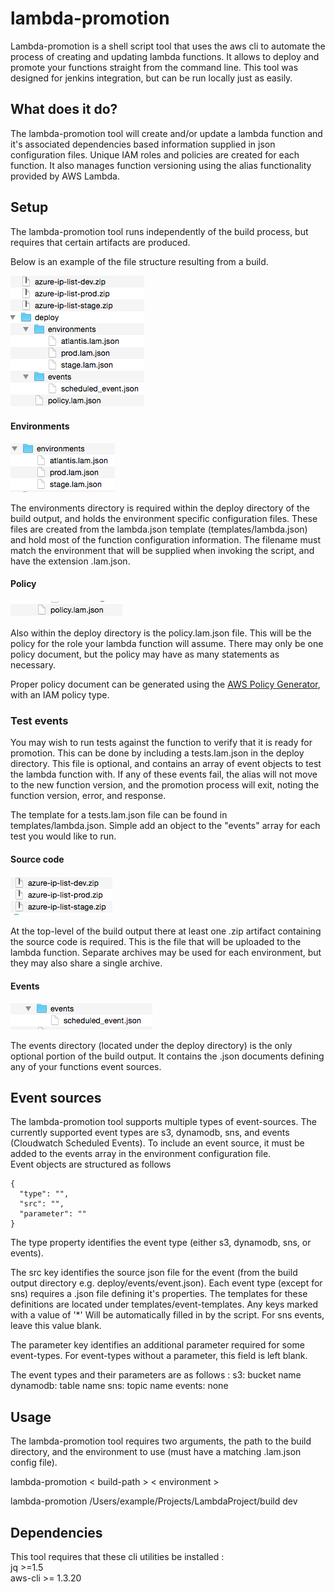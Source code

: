 # lambda-promotion

Lambda-promotion is a shell script tool that uses the aws cli to automate the process of creating and updating lambda functions.  It allows to deploy and promote your functions straight from the command line.  This tool was designed for jenkins integration, but can be run locally just as easily.  

## What does it do?

The lambda-promotion tool will create and/or update a lambda function and it's associated dependencies based information supplied in json configuration files.  Unique IAM roles and policies are created for each function.  It also manages function versioning using the alias functionality provided by AWS Lambda.

## Setup
The lambda-promotion tool runs independently of the build process, but requires that certain artifacts are produced.

Below is an example of the file structure resulting from a build.

![Build Artifacts](/images/build-artifacts.png?raw=true)

#### Environments

![Environments Directory](/images/environments.png?raw=true)

The environments directory is required within the deploy directory of the build output, and holds the environment specific configuration files.  These files are created from the lambda.json template (templates/lambda.json) and hold most of the function configuration information.  The filename must match the environment that will be supplied when invoking the script, and have the extension .lam.json.

#### Policy

![Policy.json](/images/policy.png?raw=true)

Also within the deploy directory is the policy.lam.json file.  This will be the policy for the role your lambda function will assume. There may only be one policy document, but the policy may have as many statements as necessary.

Proper policy document can be generated using the [AWS Policy Generator](http://awspolicygen.s3.amazonaws.com/policygen.html), with an IAM policy type.

### Test events

You may wish to run tests against the function to verify that it is ready for promotion.  This can be done by including a tests.lam.json in the deploy directory.  This file is optional, and contains an array of event objects to test the lambda function with.  If any of these events fail, the alias will not move to the new function version, and the promotion process will exit, noting the function version, error, and response.

The template for a tests.lam.json file can be found in templates/lambda.json.  Simple add an object to the "events" array for each test you would like to run.
 
#### Source code

![Source Code Artifacts](/images/source-artifacts.png?raw=true)

At the top-level of the build output there at least one .zip artifact containing the source code is required.  This is the file that will be uploaded to the lambda function.  Separate archives may be used for each environment, but they may also share a single archive.

#### Events

![Events](/images/events.png?raw=true)

The events directory (located under the deploy directory) is the only optional portion of the build output.  It contains the .json documents defining any of your functions event sources.


## Event sources

The lambda-promotion tool supports multiple types of event-sources.
The currently supported event types are s3, dynamodb, sns, and events (Cloudwatch Scheduled Events).  To include an event source, it must be added to the events array in the environment configuration file.  
Event objects are structured as follows
```
{
  "type": "",
  "src": "",
  "parameter": ""
}
```
The type property identifies the event type (either s3, dynamodb, sns, or events).  

The src key identifies the source json file for the event (from the build output directory e.g. deploy/events/event.json).  Each event type (except for sns) requires a .json file defining it's properties.  The templates for these definitions are located under templates/event-templates.  Any keys marked with a value of '*' Will be automatically filled in by the script.  For sns events, leave this value blank.

The parameter key identifies an additional parameter required for some event-types.  For event-types without a parameter, this field is left blank.  

The event types and their parameters are as follows :
s3: bucket name
dynamodb: table name
sns: topic name
events: none

## Usage

The lambda-promotion tool requires two arguments, the path to the build directory, and the environment to use (must have a matching .lam.json config file).

lambda-promotion < build-path > < environment >

lambda-promotion /Users/example/Projects/LambdaProject/build dev

## Dependencies
This tool requires that these cli utilities be installed :  
jq >=1.5  
aws-cli >= 1.3.20
